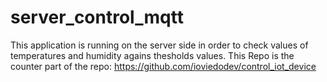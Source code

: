 # server_control_mqtt
This application is running on the server side in order to check values of temperatures and humidity agains thesholds values. This Repo is the counter part of the repo: https://github.com/ioviedodev/control_iot_device
